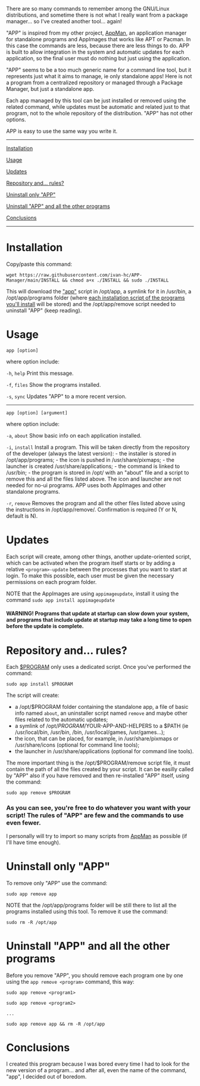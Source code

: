 There are so many commands to remember among the GNU/Linux distributions, and sometime there is not what I really want from a package manager... so I've created another tool... again!

"APP" is inspired from my other project, [AppMan](https://github.com/ivan-hc/AppMan), an application manager for standalone programs and AppImages that works like APT or Pacman. In this case the commands are less, because there are less things to do. APP is built to allow integration in the system and automatic updates for each application, so the final user must do nothing but just using the application.

"APP" seems to be a too much generic name for a command line tool, but it represents just what it aims to manage, ie only standalone apps!
Here is not a program from a centralized repository or managed through a Package Manager, but just a standalone app.

Each app managed by this tool can be just installed or removed using the related command, while updates must be automatic and related just to that program, not to the whole repository of the distribution. "APP" has not other options.

APP is easy to use the same way you write it.

-----------------------

[Installation](#installation)

[Usage](#usage)

[Updates](#updates)

[Repository and... rules?](#repository-and-rules)

[Uninstall only "APP"](#uninstall-only-app)

[Uninstall "APP" and all the other programs](#uninstall-app-and-all-the-other-programs)

[Conclusions](#conclusions)

-----------------------

# Installation
Copy/paste this command:

`wget https://raw.githubusercontent.com/ivan-hc/APP-Manager/main/INSTALL && chmod a+x ./INSTALL && sudo ./INSTALL`

This will download the ["app"](https://github.com/ivan-hc/APP-Manager/blob/main/app) script in /opt/app, a symlink for it in /usr/bin, a /opt/app/programs folder (where [each installation script of the programs you'll install](https://github.com/ivan-hc/APP-Manager/tree/main/programs) will be stored) and the /opt/app/remove script needed to uninstall "APP" (keep reading).

# Usage

  `app [option]`
  
  where option include:
  
  `-h`, `help`	Print this message.

  `-f`, `files`	Show the programs installed.

  `-s`, `sync`	Updates "APP" to a more recent version.

  -----------------------------------------------------------------------
      
  `app [option] [argument]`
  
  where option include:
  
  `-a`, `about`	Show basic info on each application installed.
  		  
  `-i`, `install` Install a program. This will be taken directly from the
  		repository of the developer (always the latest version):
  		- the installer is stored in /opt/app/programs;
  		- the icon is pushed in /usr/share/pixmaps;
  		- the launcher is created /usr/share/applications;
  		- the command is linked to /usr/bin;
		- the program is stored in /opt/<program> with an "about"
		file and a script to remove this and all the files listed
		above.
		The icon and launcher are not needed for no-ui programs.
  		APP uses both AppImages and other standalone programs.
  		
  `-r`, `remove` Removes the program and all the other files listed above
  		using the instructions in /opt/app/remove/<program>.
  		Confirmation is required (Y or N, default is N).

# Updates
Each script will create, among other things, another update-oriented script, which can be activated when the program itself starts or by adding a relative `<program>-update` between the processes that you want to start at login. To make this possible, each user must be given the necessary permissions on each program folder.

NOTE that the AppImages are using `appimageupdate`, install it using the command `sudo app install appimageupdate`
	
#### WARNING! Programs that update at startup can slow down your system, and programs that include update at startup may take a long time to open before the update is complete.

           
# Repository and... rules?
Each [$PROGRAM](https://github.com/ivan-hc/APP-Manager/tree/main/programs) only uses a dedicated script. Once you've performed the command:
	
`sudo app install $PROGRAM`
	
The script will create:
- a /opt/$PROGRAM folder containing the standalone app, a file of basic info named `about`, an uninstaller script named `remove` and maybe other files related to the automatic updates;
- a symlink of /opt/$PROGRAM/$YOUR-APP-AND-HELPERS to a $PATH (ie /usr/local/bin, /usr/bin, /bin, /usr/local/games, /usr/games...);
- the icon, that can be placed, for example, in /usr/share/pixmaps or /usr/share/icons (optional for command line tools);
- the launcher in /usr/share/applications (optional for command line tools).
	
The more important thing is the /opt/$PROGRAM/remove script file, it must contain the path of all the files created by your script. It can be easilly called by "APP" also if you have removed and then re-installed "APP" itself, using the command:
	
`sudo app remove $PROGRAM`
	
### As you can see, you're free to do whatever you want with your script! The rules of "APP" are few and the commands to use even fewer.

I personally will try to import so many scripts from [AppMan](https://github.com/ivan-hc/AppMan) as possible (if I'll have time enough).
	
# Uninstall only "APP"
To remove only "APP" use the command:

`sudo app remove app`

NOTE that the /opt/app/programs folder will be still there to list all the programs installed using this tool. To remove it use the command:

`sudo rm -R /opt/app`

# Uninstall "APP" and all the other programs
Before you remove "APP", you should remove each program one by one using the `app remove <program>` command, this way:

`sudo app remove <program1>`

`sudo app remove <program2>`

`...`

`sudo app remove app && rm -R /opt/app`

# Conclusions
I created this program because I was bored every time I had to look for the new version of a program... and after all, even the name of the command, "app", I decided out of boredom.
